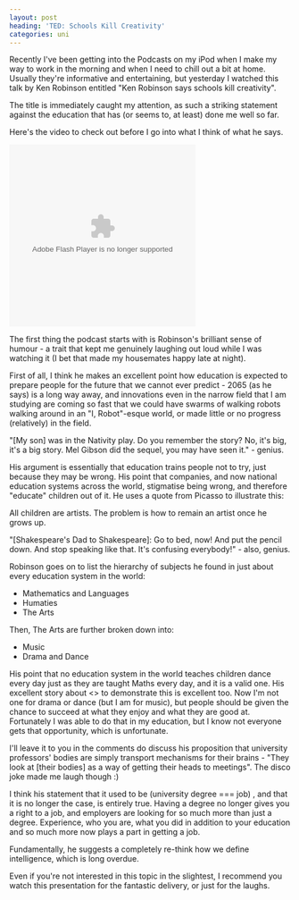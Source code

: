 ```yaml
---
layout: post
heading: 'TED: Schools Kill Creativity'
categories: uni
---
```


Recently I've been getting into the Podcasts on my iPod when I make my way to work in the morning and when I need to chill out a bit at home. Usually they're informative and entertaining, but yesterday I watched this talk by Ken Robinson entitled "Ken Robinson says schools kill creativity".

The title is immediately caught my attention, as such a striking statement against the education that has (or seems to, at least) done me well so far.

Here's the video to check out before I go into what I think of what he says.

<embed type="application/x-shockwave-flash" width="334" height="326" src="http://video.ted.com/assets/player/swf/EmbedPlayer.swf" flashvars="vu=http://video.ted.com/talks/embed/SirKenRobinson_2006-embed_high.flv&amp;su=http://images.ted.com/images/ted/tedindex/embed-posters/SirKenRobinson-2006.embed_thumbnail.jpg&amp;vw=320&amp;vh=240&amp;ap=0&amp;ti=66" wmode="transparent" allowfullscreen="true">

The first thing the podcast starts with is Robinson's brilliant sense of humour - a trait that kept me genuinely laughing out loud while I was watching it (I bet that made my housemates happy late at night).

First of all, I think he makes an excellent point how education is expected to prepare people for the future that we cannot ever predict - 2065 (as he says) is a long way away, and innovations even in the narrow field that I am studying are coming so fast that we could have swarms of walking robots walking around in an "I, Robot"-esque world, or made little or no progress (relatively) in the field.

"[My son] was in the Nativity play. Do you remember the story? No, it's big, it's a big story. Mel Gibson did the sequel, you may have seen it." - genius.

His argument is essentially that education trains people not to try, just because they may be wrong. His point that companies, and now national education systems across the world, stigmatise being wrong, and therefore "educate" children out of it. He uses a quote from Picasso to illustrate this:

All children are artists. The problem is how to remain an artist once he grows up.

"[Shakespeare's Dad to Shakespeare]: Go to bed, now! And put the pencil down. And stop speaking like that. It's confusing everybody!" - also, genius.

Robinson goes on to list the hierarchy of subjects he found in just about every education system in the world:

* Mathematics and Languages
* Humaties
* The Arts

Then, The Arts are further broken down into:

* Music
* Drama and Dance

His point that no education system in the world teaches children dance every day just as they are taught Maths every day, and it is a valid one. His excellent story about &lt;&gt; to demonstrate this is excellent too. Now I'm not one for drama or dance (but I am for music), but people should be given the chance to succeed at what they enjoy and what they are good at. Fortunately I was able to do that in my education, but I know not everyone gets that opportunity, which is unfortunate.

I'll leave it to you in the comments do discuss his proposition that university professors' bodies are simply transport mechanisms for their brains - "They look at [their bodies] as a way of getting their heads to meetings". The disco joke made me laugh though :)

I think his statement that it used to be (university degree === job) , and that it is no longer the case, is entirely true. Having a degree no longer gives you a right to a job, and employers are looking for so much more than just a degree. Experience, who you are, what you did in addition to your education and so much more now plays a part in getting a job.

Fundamentally, he suggests a completely re-think how we define intelligence, which is long overdue.

Even if you're not interested in this topic in the slightest, I recommend you watch this presentation for the fantastic delivery, or just for the laughs.
